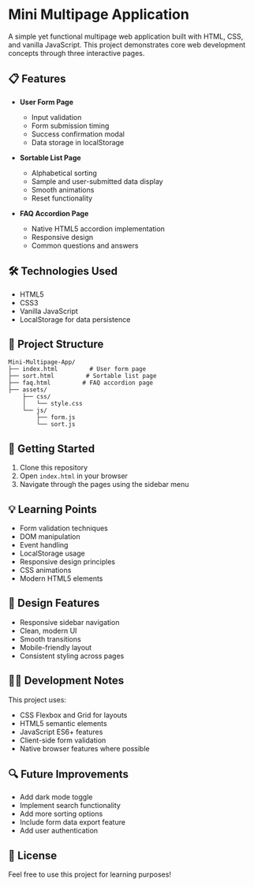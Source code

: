# Mini Multipage Application

A simple yet functional multipage web application built with HTML, CSS, and vanilla JavaScript. This project demonstrates core web development concepts through three interactive pages.

## 📋 Features

- **User Form Page**
  - Input validation
  - Form submission timing
  - Success confirmation modal
  - Data storage in localStorage

- **Sortable List Page**
  - Alphabetical sorting
  - Sample and user-submitted data display
  - Smooth animations
  - Reset functionality

- **FAQ Accordion Page**
  - Native HTML5 accordion implementation
  - Responsive design
  - Common questions and answers

## 🛠️ Technologies Used

- HTML5
- CSS3
- Vanilla JavaScript
- LocalStorage for data persistence

## 📁 Project Structure

```
Mini-Multipage-App/
├── index.html         # User form page
├── sort.html         # Sortable list page
├── faq.html         # FAQ accordion page
├── assets/
    ├── css/
    │   └── style.css
    └── js/
        ├── form.js
        └── sort.js
```

## 🚀 Getting Started

1. Clone this repository
2. Open `index.html` in your browser
3. Navigate through the pages using the sidebar menu

## 💡 Learning Points

- Form validation techniques
- DOM manipulation
- Event handling
- LocalStorage usage
- Responsive design principles
- CSS animations
- Modern HTML5 elements

## 🎨 Design Features

- Responsive sidebar navigation
- Clean, modern UI
- Smooth transitions
- Mobile-friendly layout
- Consistent styling across pages

## 👨‍💻 Development Notes

This project uses:
- CSS Flexbox and Grid for layouts
- HTML5 semantic elements
- JavaScript ES6+ features
- Client-side form validation
- Native browser features where possible

## 🔍 Future Improvements

- Add dark mode toggle
- Implement search functionality
- Add more sorting options
- Include form data export feature
- Add user authentication

## 📝 License

Feel free to use this project for learning purposes!

